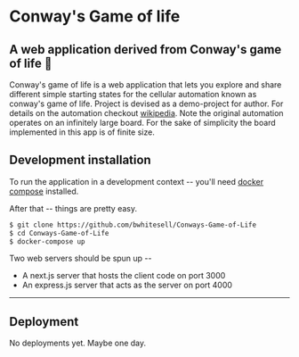 # Conway's Game of life
A web application derived from Conway's game of life 🧱
----

Conway's game of life is a web application that lets you explore and share different simple
starting states for the cellular automation known as conway's game of life. Project is
devised as a demo-project for author. For details on the automation checkout
<a href=https://en.wikipedia.org/wiki/Conway%27s_Game_of_Life>wikipedia</a>. Note the
original automation operates on an infinitely large board. For the sake of simplicity
the board implemented in this app is of finite size.


## Development installation
To run the application in a development context -- you'll need 
<a href=https://docs.docker.com/compose/>docker compose</a> installed.

After that -- things are pretty easy.

```bash
$ git clone https://github.com/bwhitesell/Conways-Game-of-Life
$ cd Conways-Game-of-Life
$ docker-compose up
```
Two web servers should be spun up --
  - A next.js server that hosts the client code on port 3000
  - An express.js server that acts as the server on port 4000
----


## Deployment
No deployments yet. Maybe one day.

